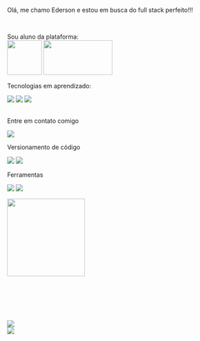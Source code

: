 <p > Olá, me chamo Ederson e estou em busca do full stack perfeito!!! </p>
<br>
<p> Sou aluno da plataforma:
  <br>
  <img width= 80px height= 80px src="https://cdn.areademembros.com/files/instancia_731//image/cDo7aKpDpEAkLRPHuYlAXdFmHtYyjPljSjUIZgu6.png" >
  <img  width= 160px height= 80px src="https://files.curseduca.com/d9ab31c9-4410-4407-92cd-5723bde8194f/4a006790620c5986cdb7914adf0cafe3a4172291.webp">
<p> Tecnologias em aprendizado:</p>

<p>
<img src="https://img.shields.io/badge/HTML5-E34F26?style=for-the-badge&logo=html5&logoColor=white" >
<img src="https://img.shields.io/badge/CSS3-1572B6?style=for-the-badge&logo=css3&logoColor=white" >
<img src="https://img.shields.io/badge/JavaScript-F7DF1E?style=for-the-badge&logo=javascript&logoColor=black" >
</p>
<br>
Entre em contato comigo
<p>
<a href="edersonmichel26@gmail.com>
  <img src="https://img.shields.io/badge/Gmail-D14836?style=for-the-badge&logo=gmail&logoColor=white">
</a>
<img src="https://img.shields.io/badge/LinkedIn-0077B5?style=for-the-badge&logo=linkedin&logoColor=white">
  </p>
  Versionamento de código
  <p>
    <img src="https://img.shields.io/badge/GitHub-100000?style=for-the-badge&logo=github&logoColor=white">
    <img src="https://img.shields.io/badge/GIT-E44C30?style=for-the-badge&logo=git&logoColor=white">
  </p>
  Ferramentas
  <p>
    <img src="https://img.shields.io/badge/Figma-F24E1E?style=for-the-badge&logo=figma&logoColor=white">
    <img src="https://img.shields.io/badge/Visual_Studio_Code-0078D4?style=for-the-badge&logo=visual%20studio%20code&logoColor=white">
  </p>
<img height="180em" src="https://github-readme-stats.vercel.app/api/top-langs/?username=Ederson1985&layout=compact&langs_count=7&theme=tokyonight"/>
<br>
<br>
<br>
<br>
<br>
<br>
<br>
<img src="https://github-readme-stats.vercel.app/api?username=Ederson1985&show_icons=true&theme=buefy)](https://github.com/rodolfomori/github-readme-stats">
<br>

<img src="https://img.shields.io/github/followers/{username}.svg?style=social&label=Follow&maxAge=2592000" >






